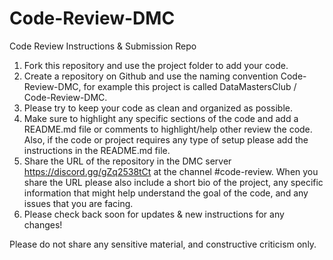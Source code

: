 # Code-Review-DMC
Code Review Instructions &amp; Submission Repo



1. Fork this repository and use the project folder to add your code. 
2. Create a repository on Github and use the naming convention Code-Review-DMC, for example this project is called DataMastersClub /
Code-Review-DMC. 
3. Please try to keep your code as clean and organized as possible.
4. Make sure to highlight any specific sections of the code and add a README.md file or comments to highlight/help other review the code. Also, if the code or project requires any type of setup please add the instructions in the README.md file. 
5. Share the URL of the repository in the DMC server https://discord.gg/gZq2538tCt at the channel #code-review. When you share the URL please also include a short bio of the project, any specific information that might help understand the goal of the code, and any issues that you are facing. 
6. Please check back soon for updates & new instructions for any changes! 



Please do not share any sensitive material, and constructive criticism only. 




